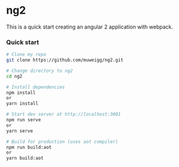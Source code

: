 # ng2
This is a quick start creating an angular 2 application with webpack.

### Quick start
```bash
# Clone my repo
git clone https://github.com/muweigg/ng2.git

# Change directory to ng2
cd ng2

# Install dependencies
npm install
or
yarn install

# Start dev server at http://localhost:3001
npm run serve
or
yarn serve

# Build for production (uses aot compiler)
npm run build:aot
or
yarn build:aot
```